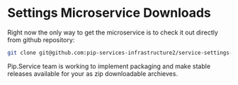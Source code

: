 # Settings Microservice Downloads

Right now the only way to get the microservice is to check it out directly from github repository:

```bash
git clone git@github.com:pip-services-infrastructure2/service-settings-node.git
```

Pip.Service team is working to implement packaging and make stable releases available for your 
as zip downloadable archieves.